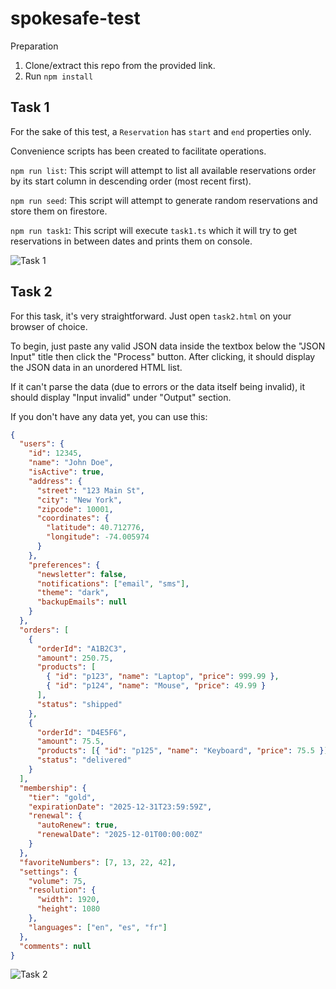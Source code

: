# spokesafe-test

Preparation

1. Clone/extract this repo from the provided link.
2. Run `npm install`

## Task 1

For the sake of this test, a `Reservation` has `start` and `end` properties only.

Convenience scripts has been created to facilitate operations.

`npm run list`: This script will attempt to list all available reservations order by its start column in descending order (most recent first).

`npm run seed`: This script will attempt to generate random reservations and store them on firestore.

`npm run task1`: This script will execute `task1.ts` which it will try to get reservations in between dates and prints them on console.

![Task 1](https://i.imgur.com/I46J0Ql.gif)

## Task 2

For this task, it's very straightforward. Just open `task2.html` on your browser of choice.

To begin, just paste any valid JSON data inside the textbox below the "JSON Input" title then click the "Process" button. After clicking, it should display the JSON data in an unordered HTML list.

If it can't parse the data (due to errors or the data itself being invalid), it should display "Input invalid" under "Output" section.

If you don't have any data yet, you can use this:

```json
{
  "users": {
    "id": 12345,
    "name": "John Doe",
    "isActive": true,
    "address": {
      "street": "123 Main St",
      "city": "New York",
      "zipcode": 10001,
      "coordinates": {
        "latitude": 40.712776,
        "longitude": -74.005974
      }
    },
    "preferences": {
      "newsletter": false,
      "notifications": ["email", "sms"],
      "theme": "dark",
      "backupEmails": null
    }
  },
  "orders": [
    {
      "orderId": "A1B2C3",
      "amount": 250.75,
      "products": [
        { "id": "p123", "name": "Laptop", "price": 999.99 },
        { "id": "p124", "name": "Mouse", "price": 49.99 }
      ],
      "status": "shipped"
    },
    {
      "orderId": "D4E5F6",
      "amount": 75.5,
      "products": [{ "id": "p125", "name": "Keyboard", "price": 75.5 }],
      "status": "delivered"
    }
  ],
  "membership": {
    "tier": "gold",
    "expirationDate": "2025-12-31T23:59:59Z",
    "renewal": {
      "autoRenew": true,
      "renewalDate": "2025-12-01T00:00:00Z"
    }
  },
  "favoriteNumbers": [7, 13, 22, 42],
  "settings": {
    "volume": 75,
    "resolution": {
      "width": 1920,
      "height": 1080
    },
    "languages": ["en", "es", "fr"]
  },
  "comments": null
}
```

![Task 2](https://i.imgur.com/6FExStk.gif)
